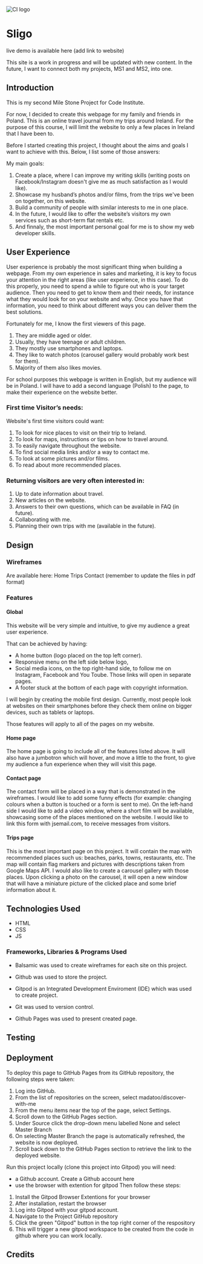![CI logo](https://codeinstitute.s3.amazonaws.com/fullstack/ci_logo_small.png)


# Sligo

live demo is available here (add link to website)

This site is a work in progress and will be updated with new content. In the future, I want to connect both my projects, MS1 and MS2, into one.

## Introduction

This is my second Mile Stone Project for Code Institute.

For now, I decided to create this webpage for my family and friends in Poland. This is an online travel journal from my trips around Ireland.
For the purpose of this course, I will limit the website to only a few places in Ireland that I have been to.

Before I started creating this project, I thought about the aims and goals I want to achieve with this. Below, I list some of those answers:

My main goals:

1. Create a place, where I can improve my writing skills (writing 
posts on Facebook/Instagram doesn't give me as much satisfaction as I would like).
2. Showcase my husband’s photos and/or films, from the trips 
we've been on together, on this website.
3. Build a community of people with similar interests to me    in one place.
4. In the future, I would like to offer the website’s visitors my own     
services such as short-term flat rentals etc.
5. And finnaly, the most important personal goal for me is to show my web  
developer skills.

## User Experience

User experience is probably the most significant thing when building a webpage. From my own experience in sales and marketing, it is key to focus your attention in the right areas (like user experience, in this case). To do this properly, you need to spend a while to figure out who is your target audience. Then you need to get to know them and their needs, for instance what they would look for on your website and why. Once you have that information, you need to think about different ways you can deliver them the best solutions.

Fortunately for me, I know the first viewers of this page.

1. They are middle aged or older.
2. Usually, they have teenage or adult children.
3. They mostly use smartphones and laptops.
4. They like to watch photos (carousel gallery would probably work best for them).
5. Majority of them also likes movies.

For school purposes this webpage is written in English, but my audience will be in Poland. I will have to add a second language (Polish) to the page, to make their experience on the website better.

### First time Visitor’s needs:

Website's first time visitors could want:

1. To look for nice places to visit on their trip to Ireland.
2. To look for maps, instructions or tips on how to travel around.
3. To easily navigate throughout the website.
4. To find social media links and/or a way to contact me.
5. To look at some pictures and/or films.
6. To read about more recommended places.

### Returning visitors are very often interested in:

1. Up to date information about travel.
2. New articles on the website.
3. Answers to their own questions, which can be available in FAQ (in future).
4. Collaborating with me.
5. Planning their own trips with me (available in the future).

## Design
### Wireframes

Are available here: Home Trips Contact (remember to update the files in pdf format)

### Features
#### Global

This website will be very simple and intuitive, to give my audience a great user experience.

That can be achieved by having:

- A home button (logo placed on the top left corner).
- Responsive menu on the left side below logo,
- Social media icons, on the top right-hand side, to follow me on Instagram, Facebook and You Toube. Those links will open in separate pages.
- A footer stuck at the bottom of each page with copyright information.

I will begin by creating the mobile first design. Currently, most people look at websites on their smartphones before they check them online on bigger devices, such as tablets or laptops.

Those features will apply to all of the pages on my website.

#### Home page

The home page is going to include all of the features listed above. It will also have a jumbotron which will hover, and move a little to the front, to give my audience a fun experience when they will visit this page.

#### Contact page

The contact form will be placed in a way that is demonstrated in the wireframes. I would like to add some funny effects (for example: changing colours when a button is touched or a form is sent to me). On the left-hand side I would like to add a video window, where a short film will be available, showcasing some of the places mentioned on the website. I would like to link this form with jsemail.com, to receive messages from visitors.

#### Trips page

This is the most important page on this project. It will contain the map with recommended places such us: beaches, parks, towns, restaurants, etc.
The map will contain flag markers and pictures with descriptions taken from Google Maps API. I would also like to create a carousel gallery with those places. Upon clicking a photo on the carousel, it will open a new window that will have a miniature picture of the clicked place and some brief information about it.

## Technologies Used

- HTML
- CSS
- JS

### Frameworks, Libraries & Programs Used

- Balsamic was used to create wireframes for each site on this project.

- Github was used to store the project.

- Gitpod is an Integrated Development Enviroment (IDE) which was used to create project.

- Git was used to version control.

- Github Pages was used to present created page.

## Testing

## Deployment

To deploy this page to GitHub Pages from its GitHub repository, the following steps were taken:

1. Log into GitHub.
2. From the list of repositories on the screen, select madatoo/discover-with-me
3. From the menu items near the top of the page, select Settings.
4. Scroll down to the GitHub Pages section.
5. Under Source click the drop-down menu labelled None and select Master Branch
6. On selecting Master Branch the page is automatically refreshed, the website is now deployed.
7. Scroll back down to the GitHub Pages section to retrieve the link to the deployed website.

Run this project locally (clone this project into Gitpod) you will need:

- a Github account. Create a Github account here
- use the browser with extention for gitpod Then follow these steps:

1. Install the Gitpod Browser Extentions for your browser
2. After installation, restart the browser
3. Log into Gitpod with your gitpod account.
4. Navigate to the Project GitHub repository
5. Click the green "Gitpod" button in the top right corner of the respository
6. This will trigger a new gitpod workspace to be created from the code in github where you can work locally.

## Credits
